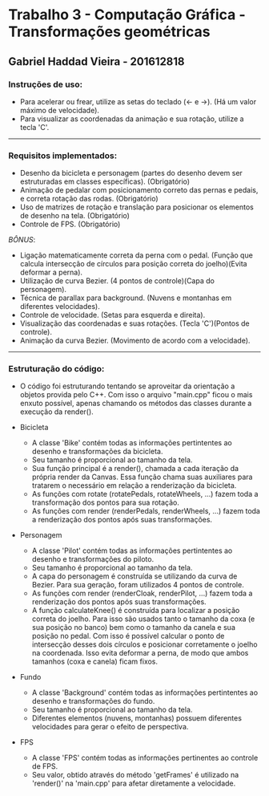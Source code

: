 # Trabalho 3 - Computação Gráfica - Transformações geométricas
## Gabriel Haddad Vieira - 201612818


### Instruções de uso:
- Para acelerar ou frear, utilize as setas do teclado (<- e ->). (Há um valor máximo de velocidade).
- Para visualizar as coordenadas da animação e sua rotação, utilize a tecla 'C'.

---------------------------------------------------------------------------------------------------

### Requisitos implementados:
- Desenho da bicicleta e personagem (partes do desenho devem ser estruturadas em classes específicas). (Obrigatório)
- Animação de pedalar com posicionamento correto das pernas e pedais, e correta rotação das rodas. (Obrigatório)
- Uso de matrizes de rotação e translação para posicionar os elementos de desenho na tela. (Obrigatório)
- Controle de FPS. (Obrigatório)

*BÔNUS*:
- Ligação matematicamente correta da perna com o pedal. (Função que calcula intersecção de círculos para posição correta do joelho)(Evita deformar a perna).
- Utilização de curva Bezier. (4 pontos de controle)(Capa do personagem).
- Técnica de parallax para background. (Nuvens e montanhas em diferentes velocidades).
- Controle de velocidade. (Setas para esquerda e direita).
- Visualização das coordenadas e suas rotações. (Tecla 'C')(Pontos de controle).
- Animação da curva Bezier. (Movimento de acordo com a velocidade).

---------------------------------------------------------------------------------------------------

### Estruturação do código:
- O código foi estruturando tentando se aproveitar da orientação a objetos provida pelo C++. Com isso o arquivo "main.cpp" ficou o mais enxuto possível, apenas chamando os métodos das classes durante a execução da render().

- Bicicleta
  - A classe 'Bike' contém todas as informações pertintentes ao desenho e transformações da bicicleta.
  - Seu tamanho é proporcional ao tamanho da tela.
  - Sua função principal é a render(), chamada a cada iteração da própria render da Canvas. Essa função chama suas auxiliares para tratarem o necessário em relação a renderização da bicicleta.
  - As funções com rotate (rotatePedals, rotateWheels, ...) fazem toda a transformação dos pontos para sua rotação.
  - As funções com render (renderPedals, renderWheels, ...) fazem toda a renderização dos pontos após suas transformações.

- Personagem
  - A classe 'Pilot' contém todas as informações pertintentes ao desenho e transformações do piloto.
  - Seu tamanho é proporcional ao tamanho da tela.
  - A capa do personagem é construída se utilizando da curva de Bezier. Para sua geração, foram utilizados 4 pontos de controle.
  - As funções com render (renderCloak, renderPilot, ...) fazem toda a renderização dos pontos após suas transformações.
  - A função calculateKnee() é construída para localizar a posição correta do joelho. Para isso são usados tanto o tamanho da coxa (e sua posição no banco) bem como o tamanho da canela e sua posição no pedal. Com isso é possível calcular o ponto de intersecção desses dois círculos e posicionar corretamente o joelho na coordenada. Isso evita deformar a perna, de modo que ambos tamanhos (coxa e canela) ficam fixos.

- Fundo
  - A classe 'Background' contém todas as informações pertintentes ao desenho e transformações do fundo.
  - Seu tamanho é proporcional ao tamanho da tela.
  - Diferentes elementos (nuvens, montanhas) possuem diferentes velocidades para gerar o efeito de perspectiva.

- FPS
  - A classe 'FPS' contém todas as informações pertinentes ao controle de FPS.
  - Seu valor, obtido através do método 'getFrames' é utilizado na 'render()' na 'main.cpp' para afetar diretamente a velocidade.